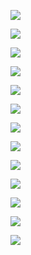 ![](images/01.png)

![](images/02.png)

![](images/03.png)

![](images/04.png)

![](images/05.png)

![](images/06.png)

![](images/07.png)

![](images/08.png)

![](images/09.png)

![](images/010.png)

![](images/011.png)

![](images/012.png)

![](images/013.png)
